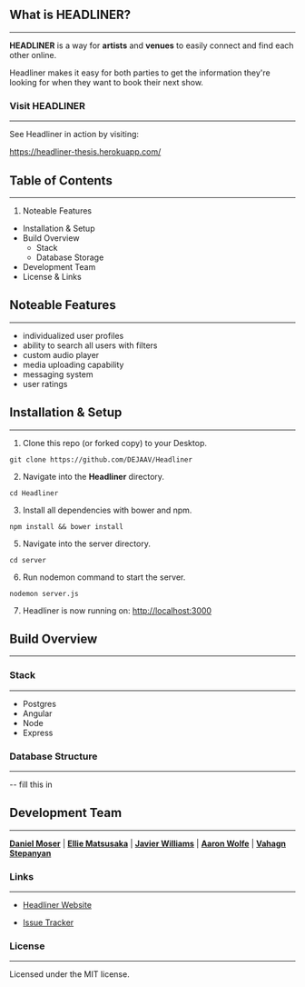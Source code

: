 ## What is HEADLINER?
***
**HEADLINER** is a way for **artists** and **venues** to easily connect and find each other online. 



Headliner makes it easy for both parties to get the information they're looking for when they want to book their next show. 


### Visit HEADLINER
***
See Headliner in action by visiting:

<https://headliner-thesis.herokuapp.com/>

## Table of Contents 
***
1.  Noteable Features
- Installation & Setup
- Build Overview 
  - Stack
  - Database Storage
- Development Team 
- License & Links



## Noteable Features
***
- individualized user profiles
- ability to search all users with filters 
- custom audio player 
- media uploading capability
- messaging system
- user ratings 

## Installation & Setup
***
1. Clone this repo (or forked copy) to your Desktop. 

  ` git clone https://github.com/DEJAAV/Headliner `
  
2. Navigate into the **Headliner** directory.

  ` cd Headliner `
    
3. Install all dependencies with bower and npm. 

  ` npm install && bower install `

5. Navigate into the server directory.

  ` cd server `

6. Run nodemon command to start the server.

  ` nodemon server.js ` 

7. Headliner is now running on: <http://localhost:3000>



## Build Overview
***

### Stack
***
- Postgres
- Angular
- Node
- Express

### Database Structure
***
-- fill this in 

## Development Team 
***

 **[Daniel Moser](https://github.com/dmoser49)** | **[Ellie Matsusaka](https://github.com/ematsusaka)** | **[Javier Williams](https://github.com/jwill2014)** | **[Aaron Wolfe](https://github.com/Aarblon)** | **[Vahagn Stepanyan](https://github.com/vahagnst)**




### Links
*** 

- [Headliner Website](http://headliner-thesis.heroku-app.com)

- [Issue Tracker](https://github.com/DEJAAV/Headliner/issues)
 
 
### License
***
Licensed under the MIT license.

